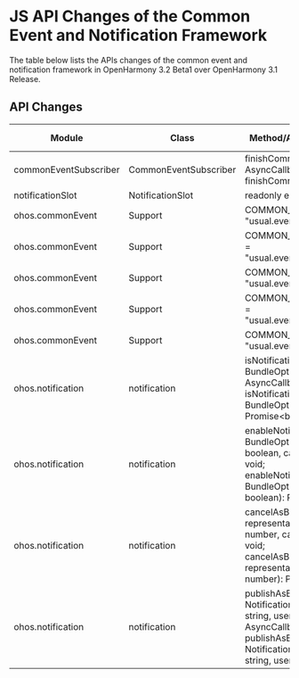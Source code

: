 # JS API Changes of the Common Event and Notification Framework

The table below lists the APIs changes of the common event and notification framework in OpenHarmony 3.2 Beta1 over OpenHarmony 3.1 Release.

## API Changes

| Module| Class| Method/Attribute/Enumeration/Constant| Change Type|
|---|---|---|---|
| commonEventSubscriber | CommonEventSubscriber | finishCommonEvent(callback: AsyncCallback\<void>): void;<br>finishCommonEvent(): Promise\<void>; | Added|
| notificationSlot | NotificationSlot | readonly enabled?: boolean; | Added|
| ohos.commonEvent | Support | COMMON_EVENT_VOLUME_EJECT = "usual.event.data.VOLUME_EJECT" | Added|
| ohos.commonEvent | Support | COMMON_EVENT_VOLUME_BAD_REMOVAL = "usual.event.data.VOLUME_BAD_REMOVAL" | Added|
| ohos.commonEvent | Support | COMMON_EVENT_VOLUME_MOUNTED = "usual.event.data.VOLUME_MOUNTED" | Added|
| ohos.commonEvent | Support | COMMON_EVENT_VOLUME_UNMOUNTED = "usual.event.data.VOLUME_UNMOUNTED" | Added|
| ohos.commonEvent | Support | COMMON_EVENT_VOLUME_REMOVED = "usual.event.data.VOLUME_REMOVED" | Added|
| ohos.notification | notification | isNotificationSlotEnabled(bundle: BundleOption, type: SlotType, callback: AsyncCallback\<boolean>): void;<br>isNotificationSlotEnabled(bundle: BundleOption, type: SlotType): Promise\<boolean>; | Added|
| ohos.notification | notification | enableNotificationSlot(bundle: BundleOption, type: SlotType, enable: boolean, callback: AsyncCallback\<void>): void;<br>enableNotificationSlot(bundle: BundleOption, type: SlotType, enable: boolean): Promise\<void>; | Added|
| ohos.notification | notification | cancelAsBundle(id: number, representativeBundle: string, userId: number, callback: AsyncCallback\<void>): void;<br>cancelAsBundle(id: number, representativeBundle: string, userId: number): Promise\<void>; | Added|
| ohos.notification | notification | publishAsBundle(request: NotificationRequest, representativeBundle: string, userId: number, callback: AsyncCallback\<void>): void;<br>publishAsBundle(request: NotificationRequest, representativeBundle: string, userId: number): Promise\<void>; | Added|
